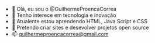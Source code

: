 - 👋 Olá, eu sou o @GuilhermeProencaCorrea
- 👀 Tenho interece em tecnologia e inovação
- 🌱 Atualente estou aprendendo HTML, Java Script e CSS
- 💞️ Pretendo criar sites e desevolver projetos open source
- 📫 guilhermeproencacorrea@gmail.com
  
<!---
GuilhermeProencaCorrea/GuilhermeProencaCorrea is a ✨ special ✨ repository because its `README.md` (this file) appears on your GitHub profile.
You can click the Preview link to take a look at your changes.
--->
